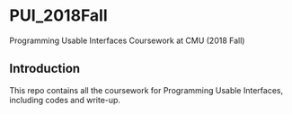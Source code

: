 # PUI_2018Fall
Programming Usable Interfaces Coursework at CMU (2018 Fall)

## Introduction
This repo contains all the coursework for Programming Usable Interfaces, including codes and write-up.
